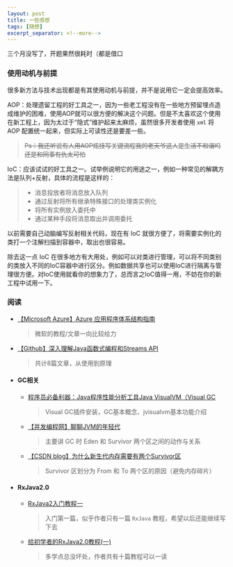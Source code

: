 ```yaml
---
layout: post
title: 一些感想
tags: [随想]
excerpt_separator: <!--more-->
---
```

三个月没写了，开题果然很耗时（都是借口
<!--more-->

### 使用动机与前提
很多新方法与技术出现都是有其使用动机与前提，并不是说用它一定会提高效率。

AOP：处理遗留工程的好工具之一，因为一些老工程没有在一些地方预留埋点造成维护的困难，使用AOP就可以很方便的解决这个问题。但是不太喜欢这个使用在新工程上，因为太过于“隐式”维护起来太麻烦，虽然很多开发者使用 `xml` 将 AOP 配置统一起来，但实际上可读性还是要差一些。

> ~~Ps：我还听说有人用AOP炫技写关键流程我的老天爷这人是生活不和谐吗还是和同事有仇太可怕~~

IoC：应该试试的好工具之一。试举例说明它的用途之一，例如一种常见的解耦方法是队列+反射，具体的流程是这样的：

> - 消息投放者将消息放入队列
> - 通过反射将所有继承特殊接口的处理类实例化
> - 将所有实例放入委托中
> - 通过某种手段将消息取出并调用委托

以前需要自己动脑编写反射相关代码，现在有 IoC 就很方便了，将需要实例化的类打一个注解扫描到容器中，取出也很容易。

除去这一点 IoC 在很多地方有大用处，例如可以对类进行管理，可以将不同类别的类放入不同的IoC容器中进行区分。例如数据共享也可以使用IoC进行隔离与管理很方便。对IoC使用就看你的想象力了，总而言之IoC值得一用，不妨在你的新工程中试用一下。

### 阅读

- [【Microsoft Azure】Azure 应用程序体系结构指南](https://docs.microsoft.com/zh-cn/azure/architecture/guide/)

  >微软的教程/文章一向比较给力

- [【Github】深入理解Java函数式编程和Streams API](https://github.com/CarpenterLee/JavaLambdaInternals)

  > 共计8篇文章，从使用到原理

- #### GC相关

  - [程序员必备利器：Java程序性能分析工具Java VisualVM（Visual GC](http://www.qingpingshan.com/rjbc/java/224395.html)

    > Visual GC插件安装，GC基本概念、jvisualvm基本功能介绍

  - [【并发编程网】聊聊JVM的年轻代](http://ifeve.com/jvm-yong-generation/)

    > 主要讲 GC 时 Eden 和 Survivor 两个区之间的动作与关系

  - [【CSDN blog】为什么新生代内存需要有两个Survivor区](https://blog.csdn.net/antony9118/article/details/51425581)

    > Survivor 区划分为 From 和 To 两个区的原因（避免内存碎片）

- #### RxJava2.0

  - [RxJava2入门教程一](https://blog.csdn.net/u012527802/article/details/81117684)

    > 入门第一篇，似乎作者只有一篇 `RxJava` 教程，希望以后还能继续写下去

  - [给初学者的RxJava2.0教程(一)](https://www.jianshu.com/p/464fa025229e)

    > 多学点总没坏处，作者共有十篇教程可以一读






